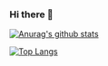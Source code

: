 ### Hi there 👋

[![Anurag's github stats](https://github-readme-stats.vercel.app/api?username=mcgtts&show_icons=true)](https://github.com/mcgtts/mcgtts)

[![Top Langs](https://github-readme-stats.vercel.app/api/top-langs/?username=&mcgtts=c,c%2B%2B&)](https://github.com/mcgtts/mcgtts)

<!--
**mcgtts/mcgtts** is a ✨ _special_ ✨ repository because its `README.md` (this file) appears on your GitHub profile.

Here are some ideas to get you started:

- 🔭 I’m currently working on ...
- 🌱 I’m currently learning ...
- 👯 I’m looking to collaborate on ...
- 🤔 I’m looking for help with ...
- 💬 Ask me about ...
- 📫 How to reach me: ...
- 😄 Pronouns: ...
- ⚡ Fun fact: ...
-->
